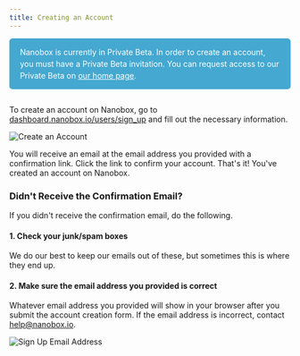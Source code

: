 ```yaml
---
title: Creating an Account
---
```


<div style=" padding: 1em 1.35em; margin-bottom: 2em; color: #fff; background: #45A8D0; -webkit-border-radius: .4em; -moz-border-radius: .4em; border-radius: .4em;">
  <p style="margin: 0; line-height: 1.5em; ">Nanobox is currently in Private Beta. In order to create an account, you must have a Private Beta invitation. You can request access to our Private Beta on <a href="https://nanobox.io" style="color: #fff;">our home page</a>.</p>
</div>

To create an account on Nanobox, go to [dashboard.nanobox.io/users/sign_up](https://dashboard.nanobox.io/users/sign_up) and fill out the necessary information.

![Create an Account](/src-images/account-create-form.png)

You will receive an email at the email address you provided with a confirmation link. Click the link to confirm your account. That's it! You've created an account on Nanobox.

### Didn't Receive the Confirmation Email?
If you didn't receive the confirmation email, do the following.

#### 1. Check your junk/spam boxes
We do our best to keep our emails out of these, but sometimes this is where they end up.

#### 2. Make sure the email address you provided is correct
Whatever email address you provided will show in your browser after you submit the account creation form. If the email address is incorrect, contact [help@nanobox.io](mailto:help@nanobox.io).

![Sign Up Email Address](/src-images/account-create-email-address.png)
